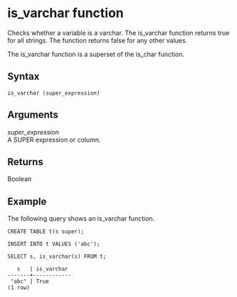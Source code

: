 # is\_varchar function<a name="r_is_varchar"></a>

Checks whether a variable is a varchar\. The is\_varchar function returns true for all strings\. The function returns false for any other values\.

The is\_varchar function is a superset of the is\_char function\.

## Syntax<a name="r_is_varchar-synopsis"></a>

```
is_varchar (super_expression)
```

## Arguments<a name="r_is_varchar-arguments"></a>

*super\_expression*  
A SUPER expression or column\.

## Returns<a name="r_is_varchar-returns"></a>

Boolean

## Example<a name="r_is_varchar_example"></a>

The following query shows an is\_varchar function\.

```
CREATE TABLE t(s super);

INSERT INTO t VALUES ('abc');

SELECT s, is_varchar(s) FROM t;

   s   | is_varchar
-------+------------
 "abc" | True
(1 row)
```